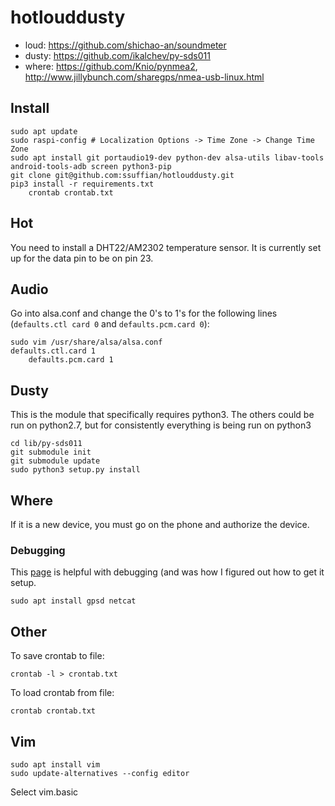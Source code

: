 # hotlouddusty

- loud: https://github.com/shichao-an/soundmeter
- dusty: https://github.com/ikalchev/py-sds011
- where: https://github.com/Knio/pynmea2, http://www.jillybunch.com/sharegps/nmea-usb-linux.html


## Install

	sudo apt update
	sudo raspi-config # Localization Options -> Time Zone -> Change Time Zone
	sudo apt install git portaudio19-dev python-dev alsa-utils libav-tools android-tools-adb screen python3-pip
	git clone git@github.com:ssuffian/hotlouddusty.git
	pip3 install -r requirements.txt 
        crontab crontab.txt

## Hot

You need to install a DHT22/AM2302 temperature sensor. It is currently set up for the data pin to be on pin 23.
	
## Audio

Go into alsa.conf and change the 0's to 1's for the following lines (`defaults.ctl card 0` and `defaults.pcm.card 0`):

	sudo vim /usr/share/alsa/alsa.conf
	defaults.ctl.card 1
    	defaults.pcm.card 1

## Dusty

This is the module that specifically requires python3. The others could be run on python2.7, but for consistently everything is being run on python3
	
	cd lib/py-sds011
	git submodule init 
	git submodule update
	sudo python3 setup.py install

## Where


If it is a new device, you must go on the phone and authorize the device.

### Debugging

This [page](http://www.jillybunch.com/sharegps/nmea-usb-linux.html) is helpful with debugging (and was how I figured out how to get it setup.

	sudo apt install gpsd netcat


## Other

To save crontab to file:
        
	crontab -l > crontab.txt
        
To load crontab from file:

	crontab crontab.txt

## Vim
	sudo apt install vim
	sudo update-alternatives --config editor 

Select vim.basic
	
